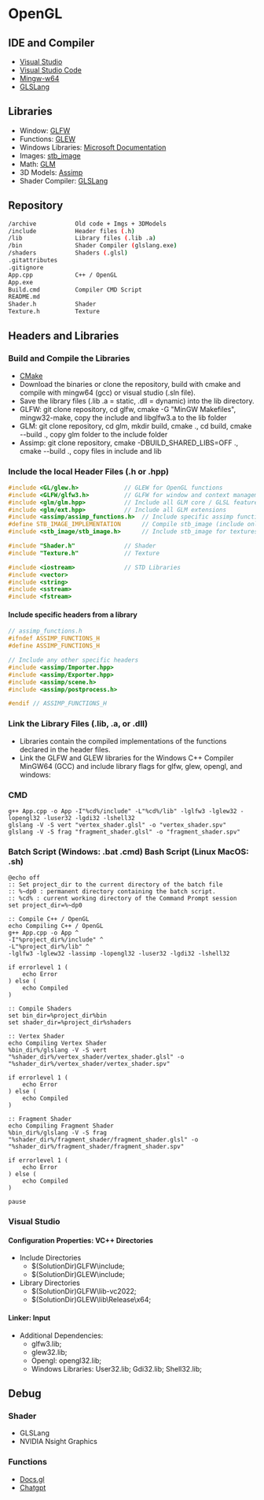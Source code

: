 # OpenGL

## IDE and Compiler
- [Visual Studio](https://visualstudio.microsoft.com/)
- [Visual Studio Code](https://code.visualstudio.com/)
- [Mingw-w64](https://www.mingw-w64.org/downloads/)
- [GLSLang](https://github.com/KhronosGroup/glslang)

## Libraries
- Window: [GLFW](https://www.glfw.org/download.html)
- Functions: [GLEW](https://glew.sourceforge.net/) 
- Windows Libraries: [Microsoft Documentation](https://learn.microsoft.com/en-us/search/)
- Images: [stb_image](https://github.com/nothings/stb/blob/master/stb_image.h)
- Math: [GLM](https://github.com/g-truc/glm)
- 3D Models: [Assimp](https://github.com/assimp/assimp)
- Shader Compiler: [GLSLang](https://www.khronos.org/opengles/sdk/tools/Reference-Compiler/)

## Repository

```bash
/archive           Old code + Imgs + 3DModels
/include           Header files (.h)
/lib               Library files (.lib .a)
/bin               Shader Compiler (glslang.exe)
/shaders           Shaders (.glsl)
.gitattributes     
.gitignore         
App.cpp            C++ / OpenGL
App.exe            
Build.cmd          Compiler CMD Script   
README.md
Shader.h           Shader
Texture.h          Texture
```

## Headers and Libraries

### Build and Compile the Libraries
- [CMake](https://cmake.org/download/)
- Download the binaries or clone the repository, build with cmake and compile with mingw64 (gcc) or visual studio (.sln file).
- Save the library files (.lib .a = static, .dll = dynamic) into the lib directory. 
- GLFW: git clone repository, cd glfw, cmake -G "MinGW Makefiles", mingw32-make, copy the include and libglfw3.a to the lib folder
- GLM: git clone repository, cd glm, mkdir build, cmake ., cd build, cmake --build ., copy glm folder to the include folder
- Assimp: git clone repository, cmake -DBUILD_SHARED_LIBS=OFF ., cmake --build ., copy files in include and lib

### Include the local Header Files (.h or .hpp)
```cpp
#include <GL/glew.h>             // GLEW for OpenGL functions
#include <GLFW/glfw3.h>          // GLFW for window and context management
#include <glm/glm.hpp>           // Include all GLM core / GLSL features
#include <glm/ext.hpp>           // Include all GLM extensions
#include <assimp/assimp_functions.h>  // Include specific assimp functions
#define STB_IMAGE_IMPLEMENTATION      // Compile stb_image (include only inside Textures.h)
#include <stb_image/stb_image.h>      // Include stb_image for textures

#include "Shader.h"              // Shader
#include "Texture.h"             // Texture

#include <iostream>              // STD Libraries
#include <vector>
#include <string>
#include <sstream>
#include <fstream>
```
#### Include specific headers from a library
```cpp
// assimp_functions.h
#ifndef ASSIMP_FUNCTIONS_H
#define ASSIMP_FUNCTIONS_H

// Include any other specific headers
#include <assimp/Importer.hpp>
#include <assimp/Exporter.hpp>
#include <assimp/scene.h>
#include <assimp/postprocess.h>

#endif // ASSIMP_FUNCTIONS_H
```

### Link the Library Files (.lib, .a, or .dll)
- Libraries contain the compiled implementations of the functions declared in the header files.
- Link the GLFW and GLEW libraries for the Windows C++ Compiler MinGW64 (GCC) and include library flags for glfw, glew, opengl, and windows:

### CMD
```batch
g++ App.cpp -o App -I"%cd%/include" -L"%cd%/lib" -lglfw3 -lglew32 -lopengl32 -luser32 -lgdi32 -lshell32
glslang -V -S vert "vertex_shader.glsl" -o "vertex_shader.spv"
glslang -V -S frag "fragment_shader.glsl" -o "fragment_shader.spv"
```
### Batch Script (Windows: .bat .cmd) Bash Script (Linux MacOS: .sh)
```batch
@echo off
:: Set project_dir to the current directory of the batch file
:: %~dp0 : permanent directory containing the batch script.
:: %cd% : current working directory of the Command Prompt session
set project_dir=%~dp0

:: Compile C++ / OpenGL
echo Compiling C++ / OpenGL
g++ App.cpp -o App ^
-I"%project_dir%/include" ^
-L"%project_dir%/lib" ^
-lglfw3 -lglew32 -lassimp -lopengl32 -luser32 -lgdi32 -lshell32

if errorlevel 1 (
    echo Error
) else (
    echo Compiled
)

:: Compile Shaders
set bin_dir=%project_dir%bin
set shader_dir=%project_dir%shaders

:: Vertex Shader
echo Compiling Vertex Shader
%bin_dir%/glslang -V -S vert "%shader_dir%/vertex_shader/vertex_shader.glsl" -o "%shader_dir%/vertex_shader/vertex_shader.spv"

if errorlevel 1 (
    echo Error
) else (
    echo Compiled
)

:: Fragment Shader
echo Compiling Fragment Shader
%bin_dir%/glslang -V -S frag "%shader_dir%/fragment_shader/fragment_shader.glsl" -o "%shader_dir%/fragment_shader/fragment_shader.spv"

if errorlevel 1 (
    echo Error
) else (
    echo Compiled
)

pause
```

### Visual Studio
#### Configuration Properties: VC++ Directories
- Include Directories 
    - $(SolutionDir)GLFW\include; 
    - $(SolutionDir)GLEW\include;
- Library Directories  
    - $(SolutionDir)GLFW\lib-vc2022; 
    - $(SolutionDir)GLEW\lib\Release\x64;     
#### Linker: Input 
- Additional Dependencies: 
    - glfw3.lib; 
    - glew32.lib;
    - Opengl: opengl32.lib;
    - Windows Libraries: User32.lib; Gdi32.lib; Shell32.lib;

## Debug
### Shader
- GLSLang
- NVIDIA Nsight Graphics
### Functions
- [Docs.gl](https://docs.gl/)
- [Chatgpt](https://chatgpt.com/) 